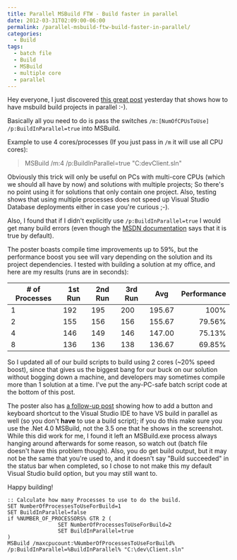 ```yaml
---
title: Parallel MSBuild FTW - Build faster in parallel
date: 2012-03-31T02:09:00-06:00
permalink: /parallel-msbuild-ftw-build-faster-in-parallel/
categories:
  - Build
tags:
  - batch file
  - Build
  - MSBuild
  - multiple core
  - parallel
---
```


Hey everyone, I just discovered [this great post](http://www.hanselman.com/blog/FasterBuildsWithMSBuildUsingParallelBuildsAndMulticoreCPUs.aspx) yesterday that shows how to have msbuild build projects in parallel :-).

Basically all you need to do is pass the switches `/m:[NumOfCPUsToUse] /p:BuildInParallel=true` into MSBuild.

Example to use 4 cores/processes (If you just pass in `/m` it will use all CPU cores):

> MSBuild /m:4 /p:BuildInParallel=true "C:devClient.sln"

Obviously this trick will only be useful on PCs with multi-core CPUs (which we should all have by now) and solutions with multiple projects; So there's no point using it for solutions that only contain one project. Also, testing shows that using multiple processes does not speed up Visual Studio Database deployments either in case you're curious ;-).

Also, I found that if I didn't explicitly use `/p:BuildInParallel=true` I would get many build errors (even though the [MSDN documentation](http://msdn.microsoft.com/en-us/library/bb651793.aspx) says that it is true by default).

The poster boasts compile time improvements up to 59%, but the performance boost you see will vary depending on the solution and its project dependencies. I tested with building a solution at my office, and here are my results (runs are in seconds):

| # of Processes | 1st Run | 2nd Run | 3rd Run | Avg    | Performance|
|----------------|---------|---------|---------|--------|-----------:|
| 1              | 192     | 195     | 200     | 195.67 | 100%       |
| 2              | 155     | 156     | 156     | 155.67 | 79.56%     |
| 4              | 146     | 149     | 146     | 147.00 | 75.13%     |
| 8              | 136     | 136     | 138     | 136.67 | 69.85%     |

So I updated all of our build scripts to build using 2 cores (~20% speed boost), since that gives us the biggest bang for our buck on our solution without bogging down a machine, and developers may sometimes compile more than 1 solution at a time. I've put the any-PC-safe batch script code at the bottom of this post.

The poster also has [a follow-up post](http://www.hanselman.com/blog/HackParallelMSBuildsFromWithinTheVisualStudioIDE.aspx) showing how to add a button and keyboard shortcut to the Visual Studio IDE to have VS build in parallel as well (so you don't __have__ to use a build script); if you do this make sure you use the .Net 4.0 MSBuild, not the 3.5 one that he shows in the screenshot. While this did work for me, I found it left an MSBuild.exe process always hanging around afterwards for some reason, so watch out (batch file doesn't have this problem though). Also, you do get build output, but it may not be the same that you're used to, and it doesn't say "Build succeeded" in the status bar when completed, so I chose to not make this my default Visual Studio build option, but you may still want to.

Happy building!

```shell
:: Calculate how many Processes to use to do the build.
SET NumberOfProcessesToUseForBuild=1
SET BuildInParallel=false
if %NUMBER_OF_PROCESSORS% GTR 2 (
                SET NumberOfProcessesToUseForBuild=2
                SET BuildInParallel=true
)
MSBuild /maxcpucount:%NumberOfProcessesToUseForBuild% /p:BuildInParallel=%BuildInParallel% "C:\dev\Client.sln"
```
